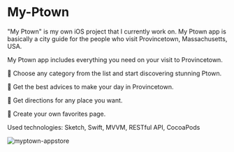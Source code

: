 # My-Ptown

"My Ptown" is my own iOS project that I currently work on. My Ptown app is basically a city guide for the people who visit Provincetown, Massachusetts, USA.

My Ptown app includes everything you need on your visit to Provincetown.

🍏 Choose any category from the list and start discovering stunning Ptown.

🍏 Get the best advices to make your day in Provincetown.

🍏 Get directions for any place you want.

🍏 Create your own favorites page.

Used technologies:
Sketch, Swift, MVVM, RESTful API, CocoaPods

![myptown-appstore](https://user-images.githubusercontent.com/32302808/90985961-ff9c4b00-e587-11ea-953c-baf5ce01da3c.png)
